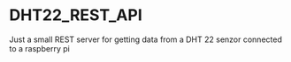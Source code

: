 # DHT22_REST_API
Just a small REST server for getting data from a DHT 22 senzor connected to a raspberry pi
